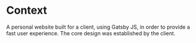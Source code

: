 <h1>Context</h1>
<p>A personal website built for a client, using Gatsby JS, in order to provide a fast user experience. The core design was established by the client.</p>

